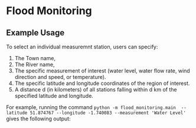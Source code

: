 # Flood Monitoring

## Example Usage
To select an individual measuremnt station, users can specify:
1. The Town name, 
2. The River name, 
3. The specific measurement of interest (water level, water flow rate, wind direction and speed, or temperature).
4. The specific latitude and longitude coordinates of the region of interest. 
5. A distance d (in kilometers) of all stations falling within d km of the specified latitude and longitude. 

For example, running the command ```python -m flood_monitoring.main  --latitude 51.874767 --longitude -1.740083 --measurement 'Water Level'``` gives the following output:

